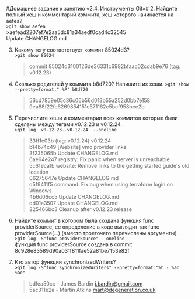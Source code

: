 #Домашнее задание к занятию «2.4. Инструменты Git»#
2. Найдите полный хеш и комментарий коммита, хеш которого начинается на aefea?  
`>git show aefea`  
    >aefead2207ef7e2aa5dc81a34aedf0cad4c32545  
    Update CHANGELOG.md  
	 
3. Какому тегу соответствует коммит 85024d3?  
`>git show 85024`  
    >commit 85024d3100126de36331c6982bfaac02cdab9e76 (tag: v0.12.23)  

4. Сколько родителей у коммита b8d720? Напишите их хеши.
`>git show --pretty=format:" %P" b8d720`
    >56cd7859e05c36c06b56d013b55a252d0bb7e158 9ea88f22fc6269854151c571162c5bcf958bee2b
 
5. Перечислите хеши и комментарии всех коммитов которые были сделаны между тегами v0.12.23 и v0.12.24.  
`>git log  v0.12.23..v0.12.24  --oneline`
    >33ff1c03b (tag: v0.12.24) v0.12.24  
    b14b74c49 [Website] vmc provider links  
    3f235065b Update CHANGELOG.md  
    6ae64e247 registry: Fix panic when server is unreachable  
    5c619ca1b website: Remove links to the getting started guide's old location  
    06275647e Update CHANGELOG.md  
    d5f9411f5 command: Fix bug when using terraform login on Windows  
    4b6d06cc5 Update CHANGELOG.md  
    dd01a3507 Update CHANGELOG.md  
    225466bc3 Cleanup after v0.12.23 release  

6. Найдите коммит в котором была создана функция func providerSource, ее определение в коде выглядит так func providerSource(...) (вместо троеточего перечислены аргументы).   
`>git log -S"func providerSource" --oneline`  
    функция func providerSource создана в commit 8c928e83589d90a031f811fae52a81be7153e82f  


7. Кто автор функции synchronizedWriters?  
`>git log -S"func synchronizedWriters" --pretty=format:"%h - %an %ae"`  
    >bdfea50cc - James Bardin j.bardin@gmail.com  
    5ac311e2a - Martin Atkins mart@degeneration.co.uk
